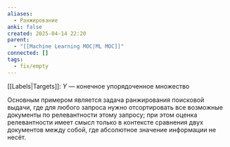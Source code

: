 ```yaml
---
aliases:
  - Ранжирование
anki: false
created: 2025-04-14 22:20
parent:
  - "[[Machine Learning MOC|ML MOC]]"
connected: []
tags:
  - fix/empty
---
```


[[Labels|Targets]]: ${Y}$ — конечное упорядоченное множество

Основным примером является задача ранжирования поисковой выдачи, где для любого запроса нужно отсортировать все возможные документы по релевантности этому запросу; при этом оценка релевантности имеет смысл только в контексте сравнения двух документов между собой, где абсолютное значение информации не несёт.